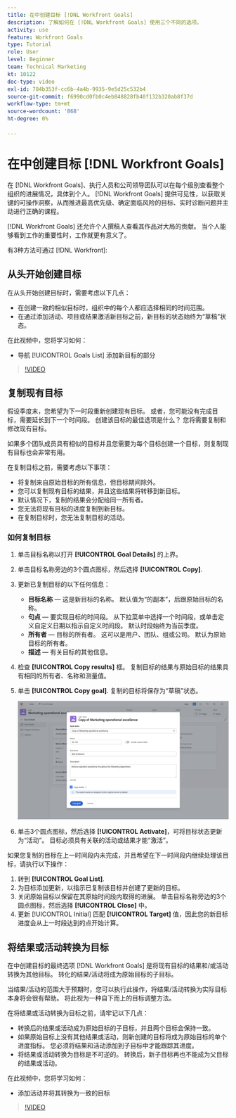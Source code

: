 ```yaml
---
title: 在中创建目标 [!DNL Workfront Goals]
description: 了解如何在 [!DNL Workfront Goals] 使用三个不同的选项。
activity: use
feature: Workfront Goals
type: Tutorial
role: User
level: Beginner
team: Technical Marketing
kt: 10122
doc-type: video
exl-id: 784b353f-cc6b-4a4b-9935-9e5d25c532b4
source-git-commit: f6990cd0fb0c4eb848828fb40f132b320ab8f37d
workflow-type: tm+mt
source-wordcount: '868'
ht-degree: 0%

---
```


# 在中创建目标 [!DNL Workfront Goals]

在 [!DNL Workfront Goals]、执行人员和公司领导团队可以在每个级别查看整个组织的进展情况，具体到个人。 [!DNL Workfront Goals] 提供可见性，以获取关键的可操作洞察，从而推进最高优先级、确定面临风险的目标、实时诊断问题并主动进行正确的课程。

[!DNL Workfront Goals] 还允许个人撰稿人查看其作品对大局的贡献。 当个人能够看到工作的重要性时，工作就更有意义了。

有3种方法可通过 [!DNL Workfront]:

## 从头开始创建目标

在从头开始创建目标时，需要考虑以下几点：

* 在创建一致的相似目标时，组织中的每个人都应选择相同的时间范围。
* 在通过添加活动、项目或结果激活新目标之前，新目标的状态始终为“草稿”状态。

在此视频中，您将学习如何：

* 导航 [!UICONTROL Goals List] 添加新目标的部分

>[!VIDEO](https://video.tv.adobe.com/v/335191/?quality=12)

## 复制现有目标

假设季度末，您希望为下一时段重新创建现有目标。 或者，您可能没有完成目标，需要延长到下一个时间段。 创建该目标的最佳选项是什么？ 您将需要复制和修改现有目标。

如果多个团队成员具有相似的目标并且您需要为每个目标创建一个目标，则复制现有目标也会非常有用。

在复制目标之前，需要考虑以下事项：

* 将复制来自原始目标的所有信息，但目标期间除外。
* 您可以复制现有目标的结果，并且这些结果将转移到新目标。
* 默认情况下，复制的结果会分配给同一所有者。
* 您无法将现有目标的进度复制到新目标。
* 在复制目标时，您无法复制目标的活动。

### 如何复制目标

1. 单击目标名称以打开 **[!UICONTROL Goal Details]** 的上界。
1. 单击目标名称旁边的3个圆点图标，然后选择 **[!UICONTROL Copy]**.
1. 更新已复制目标的以下任何信息：
   * **目标名称** — 这是新目标的名称。 默认值为“的副本”，后跟原始目标的名称。
   * **句点** — 要实现目标的时间段。 从下拉菜单中选择一个时间段，或单击定义自定义日期以指示自定义时间段。 默认时段始终为当前季度。
   * **所有者** — 目标的所有者。 这可以是用户、团队、组或公司。 默认为原始目标的所有者。
   * **描述** — 有关目标的其他信息。

1. 检查 **[!UICONTROL Copy results]** 框。 复制目标的结果与原始目标的结果具有相同的所有者、名称和测量值。

1. 单击 **[!UICONTROL Copy goal]**. 复制的目标将保存为“草稿”状态。

   ![图像 [!UICONTROL Goal Details] 面板 [!DNL Workfront Goals] 和 [!UICONTROL Copy] 选项](assets/03-workfront-goals-copy-a-goal.png)

1. 单击3个圆点图标，然后选择  **[!UICONTROL Activate]**，可将目标状态更新为“活动”。 目标必须具有关联的活动或结果才能“激活”。

如果您复制的目标在上一时间段内未完成，并且希望在下一时间段内继续处理该目标，请执行以下操作：

1. 转到 **[!UICONTROL Goal List]**.
1. 为目标添加更新，以指示已复制该目标并创建了更新的目标。
1. 关闭原始目标以保留在其原始时间段内取得的进展。 单击目标名称旁边的3个圆点图标，然后选择 **[!UICONTROL Close]** 中。
1. 更新 [!UICONTROL Initial] 匹配 **[!UICONTROL Target]** 值，因此您的新目标进度会从上一时段达到的点开始计算。

## 将结果或活动转换为目标

在中创建目标的最终选项 [!DNL Workfront Goals] 是将现有目标的结果和/或活动转换为其他目标。 转化的结果/活动将成为原始目标的子目标。

当结果/活动的范围大于预期时，您可以执行此操作，将结果/活动转换为实际目标本身将会很有帮助。 将此视为一种自下而上的目标调整方法。

在将结果或活动转换为目标之前，请牢记以下几点：

* 转换后的结果或活动成为原始目标的子目标，并且两个目标会保持一致。
* 如果原始目标上没有其他结果或活动，则新创建的目标将成为原始目标的单个进度指标。 您必须将结果和活动添加到子目标中才能跟踪其进度。
* 将结果或活动转换为目标是不可逆的。 转换后，新子目标再也不能成为父目标的结果或活动。

在此视频中，您将学习如何：

* 添加活动并将其转换为一致的目标

>[!VIDEO](https://video.tv.adobe.com/v/335192/?quality=12)

